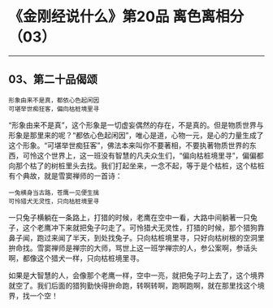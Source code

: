 # 《金刚经说什么》第20品 离色离相分（03）

------

## 03、第二十品偈颂

```
形象由来不是真，都依心色起闲因
可堪举世痴狂客，偏向枯桩境里寻
```

“形象由来不是真”，这个形象是一切虚妄偶然的存在，不是真的。但是物质世界与形象是那里来的呢？“都依心色起闲因”，唯心是道，心物一元，是心的力量生成了这个形象。“可堪举世痴狂客”，佛法本来叫你不要著相，不要执著物质世界的东西，可怜这个世界上，这一班没有智慧的凡夫众生们，“偏向枯桩境里寻”，偏偏都向那个枯了的树桩里头去找。我们打起坐来，一念不起，等于是个枯桩，这个枯桩有个典故，就是雪窦禅师的一首诗：

```
一兔横身当古路，苍鹰一见便生擒
可怜猎犬无灵性，只向枯桩境里寻
```

一只兔子横躺在一条路上，打猎的时候，老鹰在空中一看，大路中间躺著一只兔子，这个老鹰冲下来就把兔子叼走了。可怜猎犬无灵性，打猎的时候，那个猎狗靠鼻子闻，跑过来闻了半天，到处找兔子。只向枯桩境里寻，只好向枯树根的空洞里拚命找。雪窦禅师是禅宗的大师，骂世上这一班学禅宗的人，参公案啊，参话头啊，都像这个猎犬一样，只向枯桩境里寻。

如果是大智慧的人，会像那个老鹰一样，空中一亮，就把兔子叼上去了，这个境界就空了。我们后面的猎狗勤快得拚命跑，转啊转啊，跑啊跑啊，就在那里找这个境界，找一个空！

